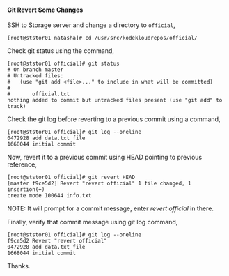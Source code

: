 #### Git Revert Some Changes

SSH to Storage server and change a directory to `official`,

    [root@ststor01 natasha]# cd /usr/src/kodekloudrepos/official/

Check git status using the command, 

    [root@ststor01 official]# git status
    # On branch master
    # Untracked files:
    #   (use "git add <file>..." to include in what will be committed)
    #
    #       official.txt
    nothing added to commit but untracked files present (use "git add" to track)

Check the git log before reverting to a previous commit using a command,

    [root@ststor01 official]# git log --oneline
    0472928 add data.txt file
    1668044 initial commit

Now, revert it to a previous commit using HEAD pointing to previous reference,

    [root@ststor01 official]# git revert HEAD
    [master f9ce5d2] Revert "revert official" 1 file changed, 1 insertion(+)
    create mode 100644 info.txt

NOTE: It will prompt for a commit message, enter *revert official* in there.

Finally, verify that commit message using git log command,

    [root@ststor01 official]# git log --oneline
    f9ce5d2 Revert "revert official"
    0472928 add data.txt file
    1668044 initial commit

Thanks.
